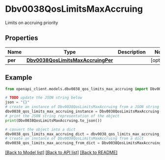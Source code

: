 # Dbv0038QosLimitsMaxAccruing

Limits on accruing priority

## Properties

Name | Type | Description | Notes
------------ | ------------- | ------------- | -------------
**per** | [**Dbv0038QosLimitsMaxAccruingPer**](Dbv0038QosLimitsMaxAccruingPer.md) |  | [optional] 

## Example

```python
from openapi_client.models.dbv0038_qos_limits_max_accruing import Dbv0038QosLimitsMaxAccruing

# TODO update the JSON string below
json = "{}"
# create an instance of Dbv0038QosLimitsMaxAccruing from a JSON string
dbv0038_qos_limits_max_accruing_instance = Dbv0038QosLimitsMaxAccruing.from_json(json)
# print the JSON string representation of the object
print(Dbv0038QosLimitsMaxAccruing.to_json())

# convert the object into a dict
dbv0038_qos_limits_max_accruing_dict = dbv0038_qos_limits_max_accruing_instance.to_dict()
# create an instance of Dbv0038QosLimitsMaxAccruing from a dict
dbv0038_qos_limits_max_accruing_from_dict = Dbv0038QosLimitsMaxAccruing.from_dict(dbv0038_qos_limits_max_accruing_dict)
```
[[Back to Model list]](../README.md#documentation-for-models) [[Back to API list]](../README.md#documentation-for-api-endpoints) [[Back to README]](../README.md)


